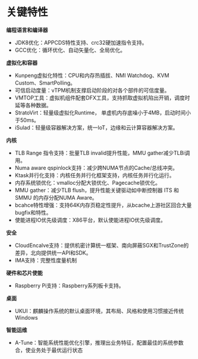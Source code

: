# 关键特性<a name="ZH-CN_TOPIC_0228254580"></a>

**编程语言和编译器**
-   JDK8优化：APPCDS特性支持、crc32硬加速指令支持。
-   GCC优化：循环优化、自动矢量化、全局优化。

**虚拟化和容器**
-   Kunpeng虚拟化特性：CPU和内存热插拔、NMI Watchdog、KVM Custom、SmartPolling。
-   可信启动度量：vTPM机制支撑启动阶段的对各个部件的可信度量。
-   VMTOP工具：虚拟机组件配套DFX工具，支持抓取虚拟机陷出开销，调度时延等各种数据。
-   StratoVirt：轻量级虚拟化Runtime， 单虚机内存底噪小于4MB，启动时间小于50ms。
-   iSulad：轻量级容器解决方案，统一IoT，边缘和云计算容器解决方案。

**内核**
-   TLB Range 指令支持：批量TLB invalid提升性能，MMU gather减少TLBi调用。
-   Numa aware qspinlock支持：减少跨NUMA节点的Cache/总线冲突。
-   Ktask并行化支持：内核任务并行化框架支持，内核任务并行化运行。
-   内存系统锁优化：vmalloc分配大锁优化、Pagecache锁优化。
-   MMU gather：减少TLB flush，提升性能关键驱动如中断控制器 ITS 和 SMMU 的内存分配NUMA Aware。
-   bcahce特性增强：支持64K内存页稳定性提升，从bcache上游社区回合大量bugfix和特性。
-   使能进程IO优先级调度：X86平台，默认使能进程IO优先级调度。

**安全**
-   CloudEncalve支持：提供机密计算统一框架、南向屏蔽SGX和TrustZone的差异，北向提供统一API和SDK。
-   IMA支持：完整性度量机制

**硬件和芯片使能**
-   Raspberry Pi支持：Raspberry系列板卡支持。

**桌面**
-   UKUI：麒麟操作系统的默认桌面环境，其布局、风格和使用习惯接近传统Windows

**智能运维**
-   A-Tune：智能系统性能优化引擎，推理出业务特征，配置最佳的系统参数合，使业务处于最优运行状态

